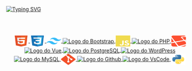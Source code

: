 <meta name="description" content="GitHub profile in green color">
<meta name="keywords" content="Full Stack Developer, GitHub Stats, GitHub Profile, JavaScript, TypeScript, React, Nodejs, HTML5, CSS3, Bootstrap, Python, C#, C++, C, Java, PHP, PostgreSQL, MySQL, MongoDB"/>


[![Typing SVG](https://readme-typing-svg.herokuapp.com?font=Fira+Code&pause=1000&color=3DA37A&size=35&center=true&vCenter=true&width=1000&lines=Hello%2C+I'm+Pyae+Phyo+From+Burma+(Myanmar);I'm+Web+Developer+;Welcome+to+my+github+%F0%9F%A4%97)](https://git.io/typing-svg)


   
<br>
<br>
  
<div style="display: inline_block">
  <p align="center">
    <a href="#">
      <img align="center" alt="Logo do HTML5" height="30" width="40" title="HTML5" src="https://raw.githubusercontent.com/devicons/devicon/master/icons/html5/html5-original.svg">
    </a>
    <a href="#">
      <img align="center" alt="Logo do CSS3" height="30" width="40" title="CSS3" src="https://raw.githubusercontent.com/devicons/devicon/master/icons/css3/css3-original.svg">
    </a> 
    <a href="#">
      <img align="center" alt="Logo do TailwindCSS" height="30" width="40" title="TailwindCSS" src="https://raw.githubusercontent.com/devicons/devicon/master/icons/tailwindcss/tailwindcss-plain.svg">
    </a>
    <a href="#">
      <img align="center" alt="Logo do Bootstrap" height="30" width="40" title="Bootstrap" src="https://cdn.jsdelivr.net/gh/devicons/devicon/icons/bootstrap/bootstrap-original.svg">
    </a>
    <a href="#">
      <img align="center" alt="Logo do JavaScript" height="30" width="40" title="JavaScript" src="https://raw.githubusercontent.com/devicons/devicon/master/icons/javascript/javascript-plain.svg">
    </a>
    <a href="#">
      <img align="center" alt="Logo do PHP" height="30" width="40" title="PHP" src="https://cdn.jsdelivr.net/gh/devicons/devicon/icons/php/php-original.svg">
    </a>
    <a href="#">
      <img align="center" alt="Logo do Laravel" height="30" width="40" title="Laravel" src="https://raw.githubusercontent.com/devicons/devicon/master/icons/laravel/laravel-plain.svg">
    </a>
     <a href="#">
      <img align="center" alt="Logo do Vue" height="30" width="40" title="Vue" src="https://cdn.jsdelivr.net/gh/devicons/devicon/icons/vue/vue-original.svg">
    </a>
    <a href="#">
      <img align="center" alt="Logo do PostgreSQL" height="30" width="40" title="PostgreSQL" src="https://cdn.jsdelivr.net/gh/devicons/devicon/icons/postgresql/postgresql-original.svg">
    </a>
     <a href="#">
      <img align="center" alt="Logo do WordPress" height="30" width="40" title="WordPress" src="https://cdn.jsdelivr.net/gh/devicons/devicon/icons/wordpress/wordpress-original.svg">
    </a>
    <a href="#">
      <img align="center" alt="Logo do MySQL" height="30" width="40" title="MySQL" src="https://cdn.jsdelivr.net/gh/devicons/devicon/icons/mysql/mysql-original.svg"> 
    </a>
    <a href="#">
      <img align="center" alt="Logo do Git" height="30" width="40" title="Git" src="https://raw.githubusercontent.com/devicons/devicon/master/icons/git/git-plain.svg">
    </a>
    <a href="#">
      <img align="center" alt="Logo do Github" height="30" width="40" title="Github" src="https://cdn.jsdelivr.net/gh/devicons/devicon/icons/github/github-original.svg">
    </a>
    <a href="#">
      <img align="center" alt="Logo do VsCode" height="30" width="40" title="VsCode" src="https://cdn.jsdelivr.net/gh/devicons/devicon/icons/vscode/vscode-original.svg">
    </a>
    <a href="#">
      <img align="center" alt="Logo do Python" height="30" width="40" title="Python" src="https://raw.githubusercontent.com/devicons/devicon/master/icons/python/python-original.svg">
    </a>
    <!-- <a href="#">
      <img align="center" alt="Logo do C#" height="30" width="40" title="C#" src="https://cdn.jsdelivr.net/gh/devicons/devicon/icons/csharp/csharp-original.svg">
    </a>
    <a href="#">
      <img align="center" alt="Logo do C++" height="30" width="40" title="C++" src="https://cdn.jsdelivr.net/gh/devicons/devicon/icons/cplusplus/cplusplus-original.svg">
    </a>
    <a href="#">
      <img align="center" alt="Logo do C" height="30" width="40" title="C" src="https://cdn.jsdelivr.net/gh/devicons/devicon/icons/c/c-original.svg">
    </a>
    <a href="#">
      <img align="center" alt="Logo do TypeScript" height="30" width="40" title="TypeScript" src="https://raw.githubusercontent.com/devicons/devicon/master/icons/typescript/typescript-plain.svg">
    </a> 
    <a href="#">
      <img align="center" alt="Logo do React" height="30" width="40" title="React" src="https://cdn.jsdelivr.net/gh/devicons/devicon/icons/react/react-original.svg">
    </a>
    <a href="#">
      <img align="center" alt="Logo do Nodejs" height="30" width="40" title="Nodejs" src="https://cdn.jsdelivr.net/gh/devicons/devicon/icons/nodejs/nodejs-original.svg">
    </a>
    <a href="#">
      <img align="center" alt="Logo do MongoDB" height="30" width="40" title="MongoDB" src="https://cdn.jsdelivr.net/gh/devicons/devicon/icons/mongodb/mongodb-original.svg">
    </a>-->
  </p>
</div>
<!-- 
<br>
<br>
<div> 
  <p align="center">
    <a href="https://www.linkedin.com/in/kyaw-zin-9a4891259/"><img height="35" width="140" title="linkedin.com/in/littlekt15" src="./img/linkedin.png">
    </a>
  </p>
</div>
<a href="#">
  <img width=100% src="https://capsule-render.vercel.app/api?type=waving&color=3da37a&height=120&section=footer"/>
</a>
 -->
